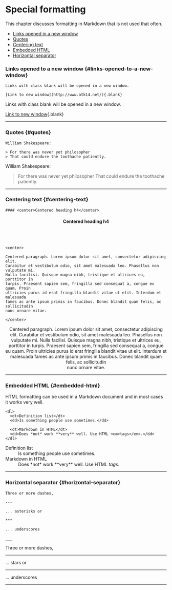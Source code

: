 Special formatting
==================

This chapter discusses formatting in Markdown that is not used that often.

* [Links opened in a new window](#links-opened-to-a-new-window)
* [Quotes](#quotes)
* [Centering text](#centering-text)
* [Embedded HTML](#embedded-html)
* [Horizontal separator](#horizontal-separator)

### Links opened to a new window {#links-opened-to-a-new-window}


    Links with class blank will be opened in a new window.

    [Link to new window](http://www.atk14.net/){.blank}

Links with class blank will be opened in a new window.

[Link to new window](http://www.atk14.net/){.blank}


___________________________________________________________________________________________________________________________________________
### Quotes {#quotes}

    William Shakespeare:
    
    > For there was never yet philosopher
    > That could endure the toothache patiently.

William Shakespeare:

> For there was never yet philosopher
> That could endure the toothache patiently.


___________________________________________________________________________________________________________________________________________
### Centering text {#centering-text}

    #### <center>Centered heading h4</center>

#### <center>Centered heading h4</center>

<br>
<br>

    <center>
    
    Centered paragraph. Lorem ipsum dolor sit amet, consectetur adipiscing elit.
    Curabitur et vestibulum odio, sit amet malesuada leo. Phasellus non vulputate mi.
    Nulla facilisi. Quisque magna nibh, tristique et ultrices eu, porttitor in
    turpis. Praesent sapien sem, fringilla sed consequat a, congue eu quam. Proin
    ultricies purus id erat fringilla blandit vitae ut elit. Interdum et malesuada
    fames ac ante ipsum primis in faucibus. Donec blandit quam felis, ac sollicitudin
    nunc ornare vitae.
    
    </center>

<center>

Centered paragraph. Lorem ipsum dolor sit amet, consectetur adipiscing elit.
Curabitur et vestibulum odio, sit amet malesuada leo. Phasellus non vulputate mi.
Nulla facilisi. Quisque magna nibh, tristique et ultrices eu, porttitor in
turpis. Praesent sapien sem, fringilla sed consequat a, congue eu quam. Proin
ultricies purus id erat fringilla blandit vitae ut elit. Interdum et malesuada
fames ac ante ipsum primis in faucibus. Donec blandit quam felis, ac sollicitudin    
nunc ornare vitae.

</center>


___________________________________________________________________________________________________________________________________________
### Embedded HTML {#embedded-html}

HTML formatting can be used in a Markdown document and in most cases it works very well.

    <dl>
      <dt>Definition list</dt>
      <dd>Is something people use sometimes.</dd>

      <dt>Markdown in HTML</dt>
      <dd>Does *not* work **very** well. Use HTML <em>tags</em>.</dd>
    </dl>

<dl>
  <dt>Definition list</dt>
  <dd>Is something people use sometimes.</dd>

  <dt>Markdown in HTML</dt>
  <dd>Does *not* work **very** well. Use HTML <em>tags</em>.</dd>
</dl>

___________________________________________________________________________________________________________________________________________
### Horizontal separator {#horizontal-separator}

```
Three or more dashes,

---

... asterisks or

***

... underscores

___

```

Three or more dashes,

---

... stars or

***

... underscores

___
